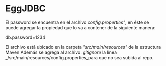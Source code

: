 # EggJDBC

El password se encuentra en el archivo *config.properties"*, en éste se puede agregar la propiedad que lo va a contener de la siguiente manera:

db.password=1234

El archivo está ubicado en la carpeta _"src/main/resources"_ de la estructura Maven 
Además se agrega al archivo _.gitignore_ la línea _/src/main/resources/config.properties_para que no sea subida al repo.